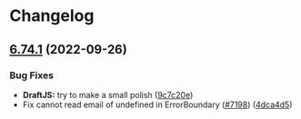 # Changelog

## [6.74.1](https://github.com/ParabolInc/parabol/compare/parabol-client-v6.74.0...parabol-client-v6.74.1) (2022-09-26)


### Bug Fixes

* **DraftJS:** try to make a small polish ([9c7c20e](https://github.com/ParabolInc/parabol/commit/9c7c20e5c573db8f418355e28aba70ee20710376))
* Fix cannot read email of undefined in ErrorBoundary ([#7198](https://github.com/ParabolInc/parabol/issues/7198)) ([4dca4d5](https://github.com/ParabolInc/parabol/commit/4dca4d57992693ea4d0e05a78c1040a0cb7c4308))
